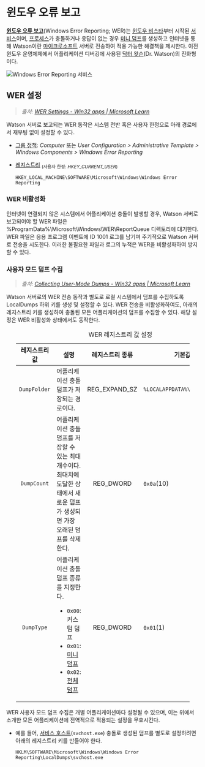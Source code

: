 # 윈도우 오류 보고
**[윈도우 오류 보고](https://learn.microsoft.com/en-us/windows/win32/wer/windows-error-reporting)**(Windows Error Reporting; WER)는 [윈도우 비스타](Windows.md)부터 시작된 [서비스](Service.md)이며, [프로세스](Process.md)가 충돌하거나 응답이 없는 경우 [미니 덤프](ko.Dump#미니-덤프)를 생성하고 인터넷을 통해 Watson이란 [마이크로소프트](https://www.microsoft.com) 서버로 전송하여 적용 가능한 해결책을 제시한다. 이전 윈도우 운영체제에서 어플리케이션 디버깅에 사용된 [닥터 왓슨](https://en.wikipedia.org/wiki/Dr._Watson_(debugger))(Dr. Watson)의 진화형이다.

![Windows Error Reporting 서비스](./images/windows_error_reporting.png)

## WER 설정
> *출처: [WER Settings - Win32 apps | Microsoft Learn](https://learn.microsoft.com/en-us/windows/win32/wer/wer-settings)*

Watson 서버로 보고되는 WER 동작은 시스템 전반 혹은 사용자 한정으로 아래 경로에서 재부팅 없이 설정할 수 있다.

* [그룹 정책](ADS.md#그룹-정책): *Computer* 또는 *User Configuration > Administrative Template > Windows Components > Windows Error Reporting*

* [레지스트리](Registry.md) <sub>(사용자 한정: *HKEY_CURRENT_USER*)</sub>

    ```
    HKEY_LOCAL_MACHINE\SOFTWARE\Microsoft\Windows\Windows Error Reporting
    ```

### WER 비활성화
인터넷이 연결되지 않은 시스템에서 어플리케이션 충돌이 발생할 경우, Watson 서버로 보고되어야 할 WER 파일은 %ProgramData%\Microsoft\Windows\WER\ReportQueue 디렉토리에 대기한다. WER 파일은 응용 프로그램 이벤트에 ID 1001 로그를 남기며 주기적으로 Watson 서버로 전송을 시도한다. 이러한 불필요한 파일과 로그의 누적은 WER을 비활성화하여 방지할 수 있다.

### 사용자 모드 덤프 수집
> *출처: [Collecting User-Mode Dumps - Win32 apps | Microsoft Learn](https://learn.microsoft.com/en-us/windows/win32/wer/collecting-user-mode-dumps)*

Watson 서버로의 WER 전송 동작과 별도로 로컬 시스템에서 덤프를 수집하도록 LocalDumps 하위 키를 생성 및 설정할 수 있다. WER 전송을 비활성화하여도, 아래의 레지스트리 키를 생성하여 충돌된 모든 어플리케이션의 덤프를 수집할 수 있다. 해당 설정은 WER 비활성화 상태에서도 동작한다.

<table style="width: 90%; margin-left: auto; margin-right: auto;"><caption style="caption-side: top;">WER 레지스트리 값 설정</caption><colgroup><col style="width: 15%;"/><col style="width: 45%;"/><col style="width: 15%;"/><col style="width: 25%;"/></colgroup><thead><tr><th style="text-align: center;">레지스트리 값</th><th style="text-align: center;">설명</th><th style="text-align: center;">레지스트리 종류</th><th style="text-align: center;">기본값</th></tr></thead><tbody><tr><td style="text-align: center;"><code>DumpFolder</code></td><td>어플리케이션 충돌 덤프가 저장되는 경로이다.</td><td style="text-align: center;">REG_EXPAND_SZ</td><td><code>%LOCALAPPDATA%\CrashDumps</code></td></tr><tr><td style="text-align: center;"><code>DumpCount</code></td><td>어플리케이션 충돌 덤프를 저장할 수 있는 최대 개수이다. 최대치에 도달한 상태에서 새로운 덤프가 생성되면 가장 오래된 덤프를 삭제한다.</td><td style="text-align: center;">REG_DWORD</td><td><code>0x0a</code>(10)</td></tr><tr><td style="text-align: center;"><code>DumpType</code></td><td>어플리케이션 충돌 덤프 종류를 지정한다.<ul><li><code>0x00</code>: 커스텀 덤프</li><li><code>0x01</code>: <a href="Dump.md#미니-덤프">미니 덤프</a></li><li><code>0x02</code>: <a href="Dump.md#전체-덤프">전체 덤프</a></li></ul></td><td style="text-align: center;">REG_DWORD</td><td><code>0x01</code>(1)</td></tr></tbody></table>

WER 사용자 모드 덤프 수집은 개별 어플리케이션마다 설정될 수 있으며, 이는 위에서 소개한 모든 어플리케이션에 전역적으로 적용되는 설정을 무효시킨다.

* 예를 들어, [서비스 호스트](Service.md#서비스-호스트)(`svchost.exe`) 충돌로 생성된 덤프를 별도로 설정하려면 아래의 레지스트리 키를 만들어야 한다.

    ```
    HKLM\SOFTWARE\Microsoft\Windows\Windows Error Reporting\LocalDumps\svchost.exe
    ```
